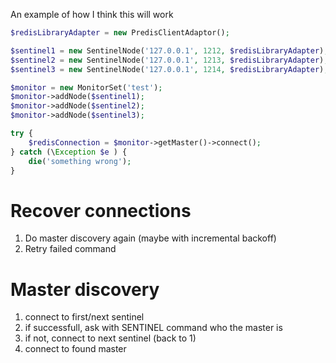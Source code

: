 An example of how I think this will work

```php
$redisLibraryAdapter = new PredisClientAdaptor();

$sentinel1 = new SentinelNode('127.0.0.1', 1212, $redisLibraryAdapter);
$sentinel2 = new SentinelNode('127.0.0.1', 1213, $redisLibraryAdapter);
$sentinel3 = new SentinelNode('127.0.0.1', 1214, $redisLibraryAdapter);

$monitor = new MonitorSet('test');
$monitor->addNode($sentinel1);
$monitor->addNode($sentinel2);
$monitor->addNode($sentinel3);

try {
    $redisConnection = $monitor->getMaster()->connect();
} catch (\Exception $e ) {
    die('something wrong');
}
```

# Recover connections #

1. Do master discovery again (maybe with incremental backoff)
2. Retry failed command

# Master discovery #

1. connect to first/next sentinel
2. if successfull, ask with SENTINEL command who the master is
3. if not, connect to next sentinel (back to 1)
4. connect to found master